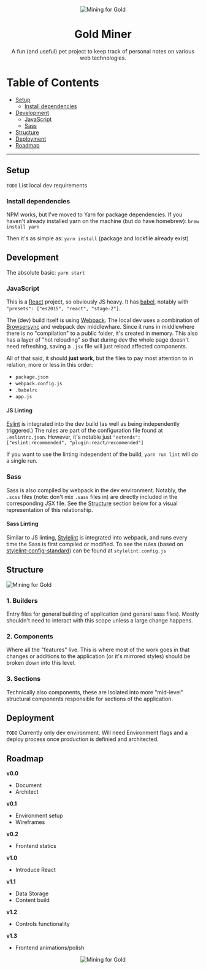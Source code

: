 <p align="center"><img src="https://rawgithub.com/jadef/gold-miner/master/docs/images/logo-crest.svg" alt="Mining for Gold" /></p>

<h1 align="center">Gold Miner</h1>

<p align="center">A fun (and useful) pet project to keep track of personal notes on various web technologies.</p>

# Table of Contents

* [Setup](#setup)
  * [Install dependencies](#install-dependencies)
* [Development](#development)
  * [JavaScript](#javascript)
  * [Sass](#sass)
* [Structure](#structure)
* [Deployment](#deployment)
* [Roadmap](#roadmap)

----

## Setup

`TODO` List local dev requirements

### Install dependencies

NPM works, but I've moved to Yarn for package dependencies. If you haven't already installed yarn on the machine (but do have homebrew): `brew install yarn`

Then it's as simple as: `yarn install` (package and lockfile already exist)

## Development

The absolute basic: `yarn start`

### JavaScript

This is a [React](https://facebook.github.io/react/) project, so obviously JS heavy. It has [babel](http://babeljs.io/), notably with `"presets": ["es2015", "react", "stage-2"]`.

The (dev) build itself is using [Webpack](https://webpack.js.org/). The local dev uses a combination of [Browsersync](https://www.browsersync.io/) and webpack dev middlewhare. Since it runs in middlewhere there is no "compilation" to a public folder, it's created in memory. This also has a layer of "hot reloading" so that during dev the whole page doesn't need refreshing, saving a `.jsx` file will just reload affected components.

All of that said, it should **just work**, but the files to pay most attention to in relation, more or less in this order:

- `package.json`
- `webpack.config.js`
- `.babelrc`
- `app.js`


#### JS Linting

[Eslint](http://eslint.org/) is integrated into the dev build (as well as being independently triggered.) The rules are part of the configuration file found at `.eslintrc.json`. However, it's notable just `"extends": ["eslint:recommended", "plugin:react/recommended"]`

If you want to use the linting independent of the build, `yarn run lint` will do a single run.

### Sass

Sass is also compiled by webpack in the dev environment. Notably, the `.scss` files (note: don't mix `.sass` files in) are directly included in the corresponding JSX file. See the [Structure](#structure) section below for a visual representation of this relationship.

#### Sass Linting

Similar to JS linting, [Stylelint](https://stylelint.io/) is integrated into webpack, and runs every time the Sass is first compiled or modified. To see the rules (based on [stylelint-config-standard](https://github.com/stylelint/stylelint-config-standard)) can be found at `stylelint.config.js`

## Structure

![Mining for Gold](https://rawgithub.com/jadef/gold-miner/master/docs/images/component-structure.png)

### 1. Builders

Entry files for general building of application (and genaral sass files). Mostly shouldn't need to interact with this scope unless a large change happens.

### 2. Components

Where all the "features" live. This is where most of the work goes in that changes or additions to the application (or it's mirrored styles) should be broken down into this level.

### 3. Sections

Technically also components, these are isolated into more "mid-level" structural components responsible for sections of the application.

## Deployment

`TODO` Currently only dev environment. Will need Environment flags and a deploy process once production is definied and architected.

## Roadmap

**v0.0**

- Document
- Architect

**v0.1**

- Environment setup
- Wireframes

**v0.2**

-  Frontend statics

**v1.0**

- Introduce React

**v1.1**

- Data Storage
- Content build

**v1.2**

- Controls functionality

**v1.3**

- Frontend animations/polish

<p align="center"><img src="https://rawgithub.com/jadef/gold-miner/master/docs/images/logo-sm.svg" alt="Mining for Gold" /></p>
